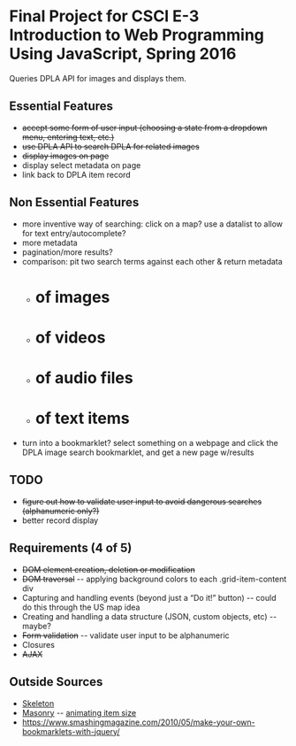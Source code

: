 # Final Project for CSCI E-3 Introduction to Web Programming Using JavaScript, Spring 2016

Queries DPLA API for images and displays them.

## Essential Features
- ~~accept some form of user input (choosing a state from a dropdown menu, entering text, etc.)~~
- ~~use DPLA API to search DPLA for related images~~
- ~~display images on page~~
- display select metadata on page
- link back to DPLA item record

## Non Essential Features
- more inventive way of searching: click on a map? use a datalist to allow for text entry/autocomplete?
- more metadata
- pagination/more results?
- comparison: pit two search terms against each other & return metadata
	- # of images
	- # of videos
	- # of audio files
	- # of text items
- turn into a bookmarklet? select something on a webpage and click the DPLA image search bookmarklet, and get a new page w/results 

## TODO
- ~~figure out how to validate user input to avoid dangerous searches (alphanumeric only?)~~
- better record display

## Requirements (4 of 5)
- ~~DOM element creation, deletion or modification~~
- ~~DOM traversal~~
	-- applying background colors to each .grid-item-content div
- Capturing and handling events (beyond just a “Do it!” button)
	-- could do this through the US map idea
- Creating and handling a data structure (JSON, custom objects, etc)
	-- maybe? 
- ~~Form validation~~
	-- validate user input to be alphanumeric
- Closures
- ~~AJAX~~

## Outside Sources
- [Skeleton](http://getskeleton.com/)
- [Masonry](http://masonry.desandro.com/)
-- [animating item size](http://masonry.desandro.com/extras.html#animating-item-size)
- https://www.smashingmagazine.com/2010/05/make-your-own-bookmarklets-with-jquery/